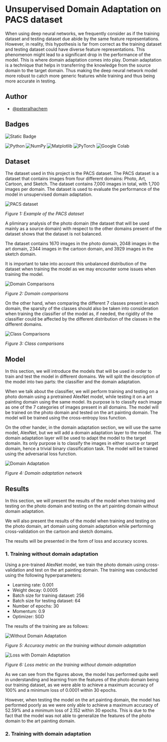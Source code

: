 # Unsupervised Domain Adaptation on PACS dataset

When using deep neural networks, we frequently consider as if the training dataset and testing dataset due abide by the same feature representations. However, in reality, this hypothesis is far from correct as the training dataset and testing dataset could have diverse feature representations. This phenomenon might lead to a significant drop in the performance of the model. This is where domain adaptation comes into play. Domain adaptation is a technique that helps in transferring the knowledge from the source domain to the target domain. Thus making the deep neural network model more robust to catch more generic features while training and thus being more accurate in testing.

## Author

- [@peteralhachem](https://github.com/peteralhachem)

## Badges

![Static Badge](https://img.shields.io/badge/university-poliTO-green)

![Python](https://img.shields.io/badge/python-3670A0?style=for-the-badge&logo=python&logoColor=ffdd54)
![NumPy](https://img.shields.io/badge/numpy-%23013243.svg?style=for-the-badge&logo=numpy&logoColor=white)
![Matplotlib](https://img.shields.io/badge/Matplotlib-%233F4F75.svg?style=for-the-badge&logo=Matplotlib&logoColor=black)
![PyTorch](https://img.shields.io/badge/PyTorch-%23EE4C2C.svg?style=for-the-badge&logo=PyTorch&logoColor=white)
![Google Colab](https://img.shields.io/badge/Google%20Colab-%23F9A825.svg?style=for-the-badge&logo=googlecolab&logoColor=white)

## Dataset

The dataset used in this project is the PACS dataset. The PACS dataset is a dataset that contains images from four different domains: Photo, Art, Cartoon, and Sketch. The dataset contains 7,000 images in total, with 1,700 images per domain. The dataset is used to evaluate the performance of the model in unsupervised domain adaptation.

![PACS dataset](../unsupervised-domain-adaptation-using-AlexNet/img/Photo_Domain.png)

_Figure 1: Example of the PACS dataset_

A pliminary analysis of the photo domain (the dataset that will be used mainly as a source domain) with respect to the other domains present of the dataset shows that the dataset is not balanced.

The dataset contains 1670 images in the photo domain, 2048 images in the art domain, 2344 images in the cartoon domain, and 3929 images in the sketch domain.

It is important to take into account this unbalanced distribution of the dataset when training the model as we may encounter some issues when training the model.

![Domain Comparisons](../unsupervised-domain-adaptation-using-AlexNet/img/domain%20comparisons.png)

_Figure 2: Domain comparisons_

On the other hand, when comparing the different 7 classes present in each domain, the sparsity of the classes should also be taken into consideration when training the classifier of the model as, if needed, the rigidity of the classifier could be affected by the different distribution of the classes in the different domains.

![Class Comparisons](../unsupervised-domain-adaptation-using-AlexNet/img/class%20comparisons.png)

_Figure 3: Class comparisons_

## Model

In this section, we will introduce the models that will be used in order to train and test the model in different domains. We will split the description of the model into two parts: the classifier and the domain adaptation.

When we talk about the classifier, we will perform training and testing on a photo domain using a pretrained AlexNet model, while testing it on a art painting domain using the same model. Its purpose is to classify each image as one of the 7 categories of images present in all domains. The model will be trained on the photo domain and tested on the art painting domain. The model will be trained using the cross-entropy loss function.

On the other hander, in the domain adaptation section, we will use the same model, AlexNet, but we will add a domain adaptation layer to the model. The domain adaptation layer will be used to adapt the model to the target domain. Its only purpose is to classify the images in either source or target domain, hence a trivial binary classification task. The model will be trained using the adversarial loss function.

![Domain Adaptation](../unsupervised-domain-adaptation-using-AlexNet/img/domain_adaptation_network.png)

_Figure 4: Domain adaptation network_

## Results

In this section, we will present the results of the model when training and testing on the photo domain and testing on the art painting domain without domain adaptation.

We will also present the results of the model when training and testing on the photo domain, art domain using domain adaptation while performing cross-validation on the cartoon and sketch domains.

The results will be presented in the form of loss and accuracy scores.

### 1. Training without domain adaptation

Using a pre-trained AlexNet model, we train the photo domain using cross-validation and test on the art painting domain. The training was conducted using the following hyperparameters:

- Learning rate: 0.001
- Weight decay: 0.0005
- Batch size for training dataset: 256
- Batch size for testing dataset: 64
- Number of epochs: 30
- Momentum: 0.9
- Optimizer: SGD

The results of the training are as follows:

![Without Domain Adaptation](../unsupervised-domain-adaptation-using-AlexNet/img/without_DA.png)

_Figure 5: Accuracy metric on the training without domain adaptation_

![Loss with Domain Adaptation](../unsupervised-domain-adaptation-using-AlexNet/img/without_DA_loss.png)

_Figure 6: Loss metric on the training without domain adaptation_

As we can see from the figures above, the model has performed quite well in understanding and learning from the features of the photo domain being our training dataset, as we were able to achieve a maximum accuracy of 100% and a minimum loss of 0.0001 within 30 epochs.

However, when testing the model on the art painting domain, the model has performed poorly as we were only able to achieve a maximum accuracy of 52.59% and a minimum loss of 2.152 within 30 epochs. This is due to the fact that the model was not able to generalize the features of the photo domain to the art painting domain.

### 2. Training with domain adaptation
